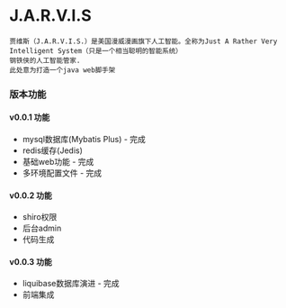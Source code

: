 # J.A.R.V.I.S

```text
贾维斯（J.A.R.V.I.S.）是美国漫威漫画旗下人工智能。全称为Just A Rather Very Intelligent System（只是一个相当聪明的智能系统）
钢铁侠的人工智能管家.
此处意为打造一个java web脚手架
```

### 版本功能

#### v0.0.1 功能
+ mysql数据库(Mybatis Plus) - 完成
+ redis缓存(Jedis) 
+ 基础web功能 - 完成
+ 多环境配置文件 - 完成

#### v0.0.2 功能
+ shiro权限
+ 后台admin
+ 代码生成

#### v0.0.3 功能
+ liquibase数据库演进 - 完成
+ 前端集成

